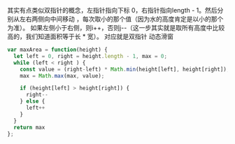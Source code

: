 其实有点类似双指针的概念，左指针指向下标 0，右指针指向length - 1。然后分别从左右两侧向中间移动
，每次取小的那个值（因为水的高度肯定是以小的那个为准）。
如果左侧小于右侧，则i++，否则j--（这一步其实就是取所有高度中比较高的，我们知道面积等于长 * 宽）。
对应就是双指针 动态滑窗
```javascript
var maxArea = function(height) {
  let left = 0, right = height.length - 1, max = 0;
  while (left < right ) { 
    const value = (right-left) * Math.min(height[left], height[right]);
    max = Math.max(max, value);

    if (height[left] > height[right]) {
      right--
    } else { 
      left++
    }
  }
  return max
};
```